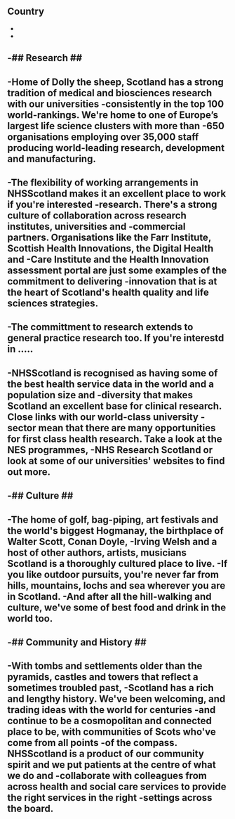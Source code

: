  ## Country ##
 -
 -
 -## Research ##
 -
 -Home of Dolly the sheep, Scotland has a strong tradition of medical and biosciences research with our universities
 -consistently in the top 100 world-rankings. We're home to one of Europe’s largest life science clusters with more than
 -650 organisations employing over 35,000 staff producing world-leading research, development and manufacturing.
 -
 -The flexibility of working arrangements in NHSScotland makes it an excellent place to work if you're interested
 -research. There's a strong culture of collaboration across research institutes, universities and
 -commercial partners. Organisations like the Farr Institute, Scottish Health Innovations, the Digital Health and
 -Care Institute and the Health Innovation assessment portal are just some examples of the commitment to delivering
 -innovation that is at the heart of Scotland's health quality and life sciences strategies.
 -
 -The committment to research extends to general practice research too. If you're interestd in .....
 -
 -NHSScotland is recognised as having some of the best health service data in the world and a population size and 
 -diversity that makes Scotland an excellent base for clinical research. Close links with our world-class university
 -sector mean that there are many opportunities for first class health research. Take a look at the NES programmes, 
 -NHS Research Scotland or look at some of our universities' websites to find out more.
 -
 -## Culture ##
 -
 -The home of golf, bag-piping, art festivals and the world's biggest Hogmanay, the birthplace of Walter Scott, Conan Doyle,
 -Irving Welsh and a host of other authors, artists, musicians Scotland is a thoroughly cultured place to live.
 -If you like outdoor pursuits, you're never far from hills, mountains, lochs and sea wherever you are in Scotland.
 -And after all the hill-walking and culture, we've some of best food and drink in the world too.
 -
 -## Community and History ##
 -
 -With tombs and settlements older than the pyramids, castles and towers that reflect a sometimes troubled past,
 -Scotland has a rich and lengthy history. We've been welcoming, and trading ideas with the world for centuries
 -and continue to be a cosmopolitan and connected place to be, with communities of Scots who've come from all points
 -of the compass. NHSScotland is a product of our community spirit and we put patients at the centre of what we do and
 -collaborate with colleagues from across health and social care services to provide the right services in the right
 -settings across the board.
 -
 
